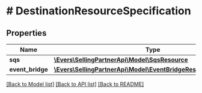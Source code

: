# # DestinationResourceSpecification

## Properties

Name | Type | Description | Notes
------------ | ------------- | ------------- | -------------
**sqs** | [**\Evers\SellingPartnerApi\Model\SqsResource**](SqsResource.md) |  | [optional]
**event_bridge** | [**\Evers\SellingPartnerApi\Model\EventBridgeResourceSpecification**](EventBridgeResourceSpecification.md) |  | [optional]

[[Back to Model list]](../../README.md#models) [[Back to API list]](../../README.md#endpoints) [[Back to README]](../../README.md)
